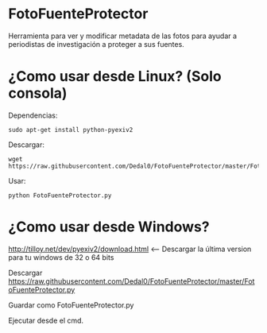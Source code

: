 FotoFuenteProtector
===================

Herramienta para ver y modificar metadata de las fotos para ayudar a periodistas de investigación a proteger a sus fuentes.

¿Como usar desde Linux? (Solo consola)
======================================

Dependencias:

    sudo apt-get install python-pyexiv2 

Descargar:

    wget https://raw.githubusercontent.com/Dedal0/FotoFuenteProtector/master/FotoFuenteProtector.py


Usar:

    python FotoFuenteProtector.py



¿Como usar desde Windows?
==========================

http://tilloy.net/dev/pyexiv2/download.html <-- Descargar la última version para tu windows de 32 o 64 bits

Descargar https://raw.githubusercontent.com/Dedal0/FotoFuenteProtector/master/FotoFuenteProtector.py

Guardar como FotoFuenteProtector.py

Ejecutar desde el cmd.
